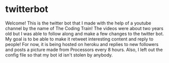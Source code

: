 # twitterbot

Welcome! This is the twitter bot that I made with the help of a youtube channel by the name of The Coding Train! The videos were about two years old but I was able to follow along and make a few changes to the twitter bot. My goal is to be able to make it retweet interesting content and reply to people! For now, it is being hosted on heroku and replies to new followers and posts a picture made from Processors every 8 hours. Also, I left out the config file so that my bot id isn't stolen by anybody.
